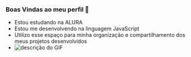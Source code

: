 ### Boas Vindas ao meu perfil 💙
- Estou estudando na ALURA
- Estou me desenvolvendo na linguagem JavaScript
- Utilizo esse espaço para minha organização e compartilhamento dos meus projetos desenvolvidos
- ![descrição do GIF](https://mir-s3-cdn-cf.behance.net/project_modules/hd/5eeea355389655.59822ff824b72.gif)
